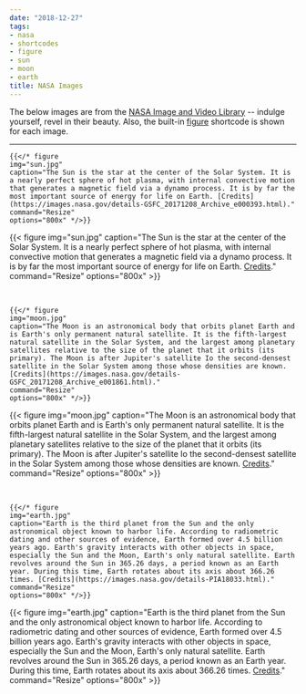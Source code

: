 ```yaml
---
date: "2018-12-27"
tags:
- nasa
- shortcodes
- figure
- sun
- moon
- earth
title: NASA Images
---
```


The below images are from the [NASA Image and Video Library](https://images.nasa.gov/) -- indulge yourself, revel in their beauty. Also, the built-in [figure](https://github.com/zwbetz-gh/cayman-hugo-theme/blob/master/layouts/shortcodes/figure.html) shortcode is shown for each image. 

---

```
{{</* figure
img="sun.jpg" 
caption="The Sun is the star at the center of the Solar System. It is a nearly perfect sphere of hot plasma, with internal convective motion that generates a magnetic field via a dynamo process. It is by far the most important source of energy for life on Earth. [Credits](https://images.nasa.gov/details-GSFC_20171208_Archive_e000393.html)." 
command="Resize" 
options="800x" */>}}
```

{{< figure
img="sun.jpg" 
caption="The Sun is the star at the center of the Solar System. It is a nearly perfect sphere of hot plasma, with internal convective motion that generates a magnetic field via a dynamo process. It is by far the most important source of energy for life on Earth. [Credits](https://images.nasa.gov/details-GSFC_20171208_Archive_e000393.html)." 
command="Resize" 
options="800x" >}}

<br>

```
{{</* figure
img="moon.jpg" 
caption="The Moon is an astronomical body that orbits planet Earth and is Earth's only permanent natural satellite. It is the fifth-largest natural satellite in the Solar System, and the largest among planetary satellites relative to the size of the planet that it orbits (its primary). The Moon is after Jupiter's satellite Io the second-densest satellite in the Solar System among those whose densities are known. [Credits](https://images.nasa.gov/details-GSFC_20171208_Archive_e001861.html)." 
command="Resize" 
options="800x" */>}}
```

{{< figure
img="moon.jpg" 
caption="The Moon is an astronomical body that orbits planet Earth and is Earth's only permanent natural satellite. It is the fifth-largest natural satellite in the Solar System, and the largest among planetary satellites relative to the size of the planet that it orbits (its primary). The Moon is after Jupiter's satellite Io the second-densest satellite in the Solar System among those whose densities are known. [Credits](https://images.nasa.gov/details-GSFC_20171208_Archive_e001861.html)." 
command="Resize" 
options="800x" >}}

<br>

```
{{</* figure
img="earth.jpg" 
caption="Earth is the third planet from the Sun and the only astronomical object known to harbor life. According to radiometric dating and other sources of evidence, Earth formed over 4.5 billion years ago. Earth's gravity interacts with other objects in space, especially the Sun and the Moon, Earth's only natural satellite. Earth revolves around the Sun in 365.26 days, a period known as an Earth year. During this time, Earth rotates about its axis about 366.26 times. [Credits](https://images.nasa.gov/details-PIA18033.html)." 
command="Resize" 
options="800x" */>}}
```

{{< figure
img="earth.jpg" 
caption="Earth is the third planet from the Sun and the only astronomical object known to harbor life. According to radiometric dating and other sources of evidence, Earth formed over 4.5 billion years ago. Earth's gravity interacts with other objects in space, especially the Sun and the Moon, Earth's only natural satellite. Earth revolves around the Sun in 365.26 days, a period known as an Earth year. During this time, Earth rotates about its axis about 366.26 times. [Credits](https://images.nasa.gov/details-PIA18033.html)." 
command="Resize" 
options="800x" >}}
